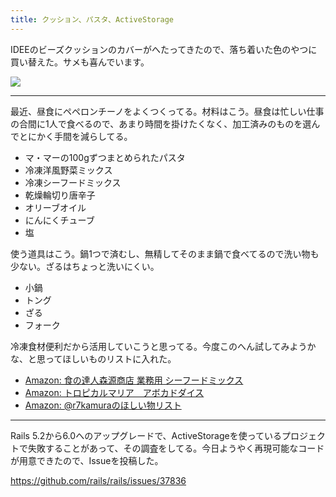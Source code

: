 ```yaml
---
title: クッション、パスタ、ActiveStorage
---
```


IDEEのビーズクッションのカバーがへたってきたので、落ち着いた色のやつに買い替えた。サメも喜んでいます。

![](/images/2019-11-29-1.jpg)

---

最近、昼食にペペロンチーノをよくつくってる。材料はこう。昼食は忙しい仕事の合間に1人で食べるので、あまり時間を掛けたくなく、加工済みのものを選んでとにかく手間を減らしてる。

- マ・マーの100gずつまとめられたパスタ
- 冷凍洋風野菜ミックス
- 冷凍シーフードミックス
- 乾燥輪切り唐辛子
- オリーブオイル
- にんにくチューブ
- 塩

使う道具はこう。鍋1つで済むし、無精してそのまま鍋で食べてるので洗い物も少ない。ざるはちょっと洗いにくい。

- 小鍋
- トング
- ざる
- フォーク

冷凍食材便利だから活用していこうと思ってる。今度このへん試してみようかな、と思ってほしいものリストに入れた。

- [Amazon: 食の達人森源商店 業務用 シーフードミックス][1]
- [Amazon: トロピカルマリア　アボカドダイス][2]
- [Amazon: @r7kamuraのほしい物リスト][3]

---

Rails 5.2から6.0へのアップグレードで、ActiveStorageを使っているプロジェクトで失敗することがあって、その調査をしてる。今日ようやく再現可能なコードが用意できたので、Issueを投稿した。

<https://github.com/rails/rails/issues/37836>

[1]: https://www.amazon.co.jp/dp/B00JTMY3EY
[2]: https://www.amazon.co.jp/dp/B007NQ2OTO
[3]: <https://www.amazon.co.jp/hz/wishlist/ls/31WJYTS73D19K>
